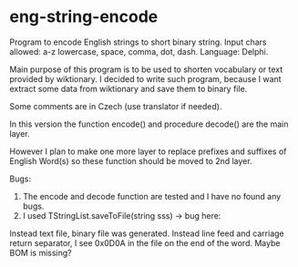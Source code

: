 # eng-string-encode
Program to encode English strings to short binary string. Input chars allowed: a-z lowercase, space, comma, dot, dash. Language: Delphi.

Main purpose of this program is to be used to shorten vocabulary or text provided by wiktionary. 
I decided to write such program, because I want extract some data from wiktionary and save them to 
binary file.

Some comments are in Czech (use translator if needed).

In this version the function encode() and procedure decode() are the main layer. 

However I plan to make one more layer to replace prefixes and suffixes of English Word(s) so these function should be moved to 2nd layer.

Bugs:
1) The encode and decode function are tested and I have no found any bugs.
2) I used TStringList.saveToFile(string sss) -> bug here:

Instead text file, binary file was generated. Instead line feed and carriage return separator,
I see 0x0D0A in the file on the end of the word. Maybe BOM is missing?
